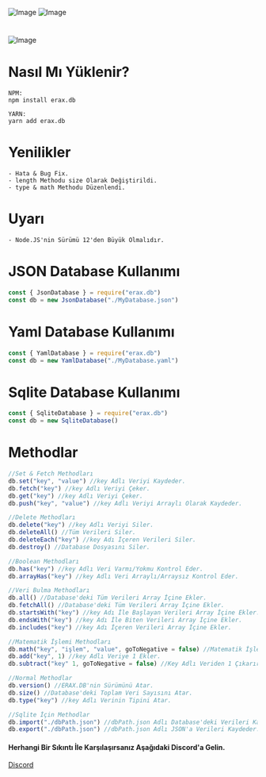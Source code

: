 ![Image](https://img.shields.io/npm/v/erax.db?color=%2351F9C0&label=erax.db) 
![Image](https://img.shields.io/npm/dt/erax.db.svg?color=%2351FC0&maxAge=3600) 
#
![Image](https://nodei.co/npm/erax.db.png?downloads=true&downloadRank=true&stars=true)

# Nasıl Mı Yüklenir?
```npm
NPM:
npm install erax.db

YARN:
yarn add erax.db
```

# Yenilikler
```npm
- Hata & Bug Fix.
- length Methodu size Olarak Değiştirildi.
- type & math Methodu Düzenlendi.
```

# Uyarı
```npm
- Node.JS'nin Sürümü 12'den Büyük Olmalıdır.
```

# JSON Database Kullanımı
```js
const { JsonDatabase } = require("erax.db")
const db = new JsonDatabase("./MyDatabase.json")
```

# Yaml Database Kullanımı
```js
const { YamlDatabase } = require("erax.db")
const db = new YamlDatabase("./MyDatabase.yaml")
```

# Sqlite Database Kullanımı
```js
const { SqliteDatabase } = require("erax.db")
const db = new SqliteDatabase()
```

# Methodlar
```js
//Set & Fetch Methodları
db.set("key", "value") //key Adlı Veriyi Kaydeder.
db.fetch("key") //key Adlı Veriyi Çeker.
db.get("key") //key Adlı Veriyi Çeker.
db.push("key", "value") //key Adlı Veriyi Arraylı Olarak Kaydeder.

//Delete Methodları
db.delete("key") //key Adlı Veriyi Siler.
db.deleteAll() //Tüm Verileri Siler.
db.deleteEach("key") //key Adı İçeren Verileri Siler.
db.destroy() //Database Dosyasını Siler.

//Boolean Methodları
db.has("key") //key Adlı Veri Varmı/Yokmu Kontrol Eder. 
db.arrayHas("key") //key Adlı Veri Arraylı/Arraysız Kontrol Eder.

//Veri Bulma Methodları
db.all() //Database'deki Tüm Verileri Array İçine Ekler.
db.fetchAll() //Database'deki Tüm Verileri Array İçine Ekler.
db.startsWith("key") //key Adı İle Başlayan Verileri Array İçine Ekler.
db.endsWith("key") //key Adı İle Biten Verileri Array İçine Ekler.
db.includes("key") //key Adı İçeren Verileri Array İçine Ekler.

//Matematik İşlemi Methodları
db.math("key", "işlem", "value", goToNegative = false) //Matematik İşlemi Yaparak Veriyi Kaydeder.
db.add("key", 1) //key Adlı Veriye 1 Ekler.
db.subtract("key" 1, goToNegative = false) //Key Adlı Veriden 1 Çıkarır.

//Normal Methodlar
db.version() //ERAX.DB'nin Sürümünü Atar.
db.size() //Database'deki Toplam Veri Sayısını Atar.
db.type("key") //key Adlı Verinin Tipini Atar.

//Sqlite İçin Methodlar
db.import("./dbPath.json") //dbPath.json Adlı Database'deki Verileri Kaydeder.
db.export("./dbPath.json") //dbPath.json Adlı JSON'a Verileri Kaydeder.
```

#### Herhangi Bir Sıkıntı İle Karşılaşırsanız Aşağıdaki Discord'a Gelin.
[Discord](https://discord.gg/bKmtnaBDRH)


